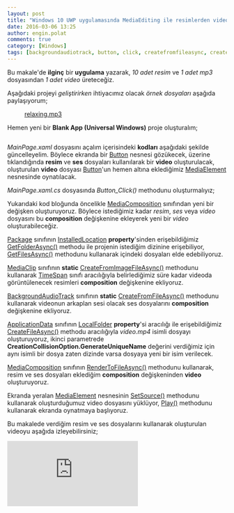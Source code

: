 ```yaml
---
layout: post
title: "Windows 10 UWP uygulamasında MediaEditing ile resimlerden video oluşturmak"
date: 2016-03-06 13:25
author: engin.polat
comments: true
category: [Windows]
tags: [backgroundaudiotrack, button, click, createfromfileasync, createfromimagefileasync, creationcollisionoption, FromMilliseconds, getfilesasync, getfolderasync, installedlocation, mainpage, mediaclip, mediacomposition, mediaelement, package, page, rendertofileasync, stackpanel, TimeSpan, universal app, uwp, windows10, xaml, xaml.cs]
---
```

Bu makale'de **ilginç** bir **uygulama** yazarak, *10 adet resim* ve *1 adet mp3* dosyasından *1 adet video* üreteceğiz.

Aşağıdaki projeyi *geliştirirken* ihtiyacımız olacak *örnek dosyaları* aşağıda paylaşıyorum;

<img class="lazy img-responsive" data-src="/assets/uploads/2016/03/0.jpg" />
<img class="lazy img-responsive" data-src="/assets/uploads/2016/03/1.jpg" />
<img class="lazy img-responsive" data-src="/assets/uploads/2016/03/2.jpg" />
<img class="lazy img-responsive" data-src="/assets/uploads/2016/03/3.jpg" />
<img class="lazy img-responsive" data-src="/assets/uploads/2016/03/4.jpg" />
<img class="lazy img-responsive" data-src="/assets/uploads/2016/03/5.jpg" />
<img class="lazy img-responsive" data-src="/assets/uploads/2016/03/6.jpg" />
<img class="lazy img-responsive" data-src="/assets/uploads/2016/03/7.jpg" />
<img class="lazy img-responsive" data-src="/assets/uploads/2016/03/8.jpg" />
<img class="lazy img-responsive" data-src="/assets/uploads/2016/03/9.jpg" />
<a href="/assets/uploads/2016/03/relaxing.mp3" target="_blank">relaxing.mp3</a>

Hemen yeni bir **Blank App (Universal Windows)** proje oluşturalım;

<img class="lazy img-responsive" data-src="/assets/uploads/2016/03/mediaediting-1.jpg" />

*MainPage.xaml* dosyasını açalım içerisindeki **kodları** aşağıdaki şekilde güncelleyelim. Böylece ekranda bir <a href="https://msdn.microsoft.com/library/windows/apps/windows.ui.xaml.controls.button" target="_blank">Button</a> nesnesi gözükecek, üzerine tıklandığında **resim** ve **ses** dosyaları kullanılarak bir **video** oluşturulacak, oluşturulan **video** dosyası <a href="https://msdn.microsoft.com/library/windows/apps/windows.ui.xaml.controls.button" target="_blank">Button</a>'un hemen altına eklediğimiz <a href="http://msdn.microsoft.com/library/windows/apps/windows.ui.xaml.controls.mediaelement" target="_blank">MediaElement</a> nesnesinde oynatılacak.

<script src="https://gist.github.com/polatengin/900323a9f1ec20fdbf8467c2d0e0a652.js?file=MainPage.xaml"></script>

*MainPage.xaml.cs* dosyasında *Button_Click()* methodunu oluşturmalıyız;

<script src="https://gist.github.com/polatengin/900323a9f1ec20fdbf8467c2d0e0a652.js?file=MainPage.xaml.cs"></script>

Yukarıdaki kod bloğunda öncelikle <a href="https://msdn.microsoft.com/library/windows/apps/windows.media.editing.mediacomposition" target="_blank">MediaComposition</a> sınıfından yeni bir değişken oluşturuyoruz. Böylece istediğimiz kadar *resim*, *ses* veya *video* dosyasını bu **composition** değişkenine ekleyerek yeni bir *video* oluşturabileceğiz.

<a href="https://msdn.microsoft.com/library/windows/apps/windows.applicationmodel.package" target="_blank">Package</a> sınıfının <a href="https://msdn.microsoft.com/library/windows/apps/windows.applicationmodel.package.installedlocation" target="_blank">InstalledLocation</a> **property**'sinden erişebildiğimiz <a href="https://msdn.microsoft.com/library/windows/apps/windows.storage.storagefolder.getfolderasync" target="_blank">GetFolderAsync()</a> methodu ile projenin istediğim dizinine erişebiliyor, <a href="https://msdn.microsoft.com/library/windows/apps/windows.storage.storagefolder.getfileasync" target="_blank">GetFilesAsync()</a> methodunu kullanarak içindeki dosyaları elde edebiliyoruz.

<a href="https://msdn.microsoft.com/library/windows/apps/windows.media.editing.mediaclip" target="_blank">MediaClip</a> sınıfının **static** <a href="https://msdn.microsoft.com/library/windows/apps/windows.media.editing.mediaclip.createfromimagefileasync" target="_blank">CreateFromImageFileAsync()</a> methodunu kullanarak <a href="https://msdn.microsoft.com/library/system.timespan" target="_blank">TimeSpan</a> sınıfı aracılığıyla belirlediğimiz süre kadar videoda görüntülenecek resimleri **composition** değişkenine ekliyoruz.

<a href="https://msdn.microsoft.com/library/windows/apps/windows.media.editing.backgroundaudiotrack" target="_blank">BackgroundAudioTrack</a> sınıfının **static** <a href="https://msdn.microsoft.com/library/windows/apps/windows.media.editing.backgroundaudiotrack.createfromfileasync" target="_blank">CreateFromFileAsync()</a> methodunu kullanarak videonun arkaplan sesi olacak ses dosyalarını **composition** değişkenine ekliyoruz.

<a href="https://msdn.microsoft.com/library/windows/apps/windows.storage.applicationdata" target="_blank">ApplicationData</a> sınıfının <a href="https://msdn.microsoft.com/library/windows/apps/windows.storage.applicationdata.localfolder" target="_blank">LocalFolder</a> **property**'si aracılığı ile erişebildiğimiz <a href="https://msdn.microsoft.com/library/windows/apps/windows.storage.storagefolder.createfileasync" target="_blank">CreateFileAsync()</a> methodu aracılığıyla *video.mp4* isimli dosyayı oluşturuyoruz, ikinci parametrede **CreationCollisionOption.GenerateUniqueName** değerini verdiğimiz için aynı isimli bir dosya zaten dizinde varsa dosyaya yeni bir isim verilecek.

<a href="https://msdn.microsoft.com/library/windows/apps/windows.media.editing.mediacomposition" target="_blank">MediaComposition</a> sınıfının <a href="https://msdn.microsoft.com/library/windows/apps/windows.media.editing.mediacomposition.rendertofileasync" target="_blank">RenderToFileAsync()</a> methodunu kullanarak, resim ve ses dosyaları eklediğim **composition** değişkeninden **video** oluşturuyoruz.

Ekranda yeralan <a href="https://msdn.microsoft.com/library/windows/apps/windows.ui.xaml.controls.mediaelement" target="_blank">MediaElement</a> nesnesinin <a href="https://msdn.microsoft.com/library/windows/apps/windows.ui.xaml.controls.mediaelement.setsource" target="_blank">SetSource()</a> methodunu kullanarak oluşturduğumuz video dosyasını yüklüyor, <a href="https://msdn.microsoft.com/library/windows/apps/windows.ui.xaml.controls.mediaelement.play" target="_blank">Play()</a> methodunu kullanarak ekranda oynatmaya başlıyoruz.

Bu makalede verdiğim resim ve ses dosyalarını kullanarak oluşturulan videoyu aşağıda izleyebilirsiniz;

<div class="embed-responsive embed-responsive-16by9"><iframe class="embed-responsive-item" src="https://www.youtube.com/embed/assets/uploads/2016/03/video.mp4" frameborder="0" allowfullscreen></iframe></div>